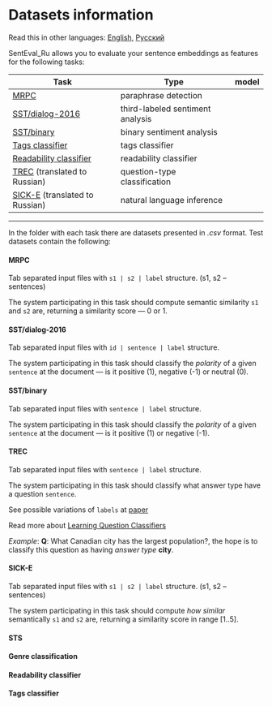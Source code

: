 # Datasets information

Read this in other languages: [English](README.md), [Русский](README.ru.md)

SentEval_Ru allows you to evaluate your sentence embeddings as features for the following tasks:

| Task     	| Type                         	| model |
|----------	|------------------------------	|-----------|
| [MRPC](https://github.com/Koziev/NLP_Datasets/tree/master/ParaphraseDetection/Data) | paraphrase detection | |
| [SST/dialog-2016](http://www.dialog-21.ru/evaluation/2016/sentiment/) |third-labeled sentiment analysis  	||
| [SST/binary](http://study.mokoron.com/) |binary sentiment analysis  	||
|[Tags classifier](https://tatianashavrina.github.io/taiga_site/downloads)| tags classifier ||
|[Readability classifier](https://tatianashavrina.github.io/taiga_site/downloads)| readability classifier ||
| [TREC](http://cogcomp.cs.illinois.edu/Data/QA/QC/) (translated to Russian) | question-type classification ||
| [SICK-E](http://clic.cimec.unitn.it/composes/sick.html) (translated to Russian) | natural language inference ||
---
In the folder with each task there are datasets presented in *.csv* format. Test datasets contain the following:

#### MRPC
Tab separated input files with `s1 | s2 | label` structure. (s1, s2 – sentences)

The system participating in this task should compute semantic similarity `s1` and `s2` are, returning a similarity score — 0 or 1.

#### SST/dialog-2016 
Tab separated input files with `id | sentence | label` structure. 

The system participating in this task should classify the *polarity* of a given `sentence` at the document — is it positive (1), negative (-1) or neutral (0).

#### SST/binary 
Tab separated input files with `sentence | label` structure.

The system participating in this task should classify the *polarity* of a given `sentence` at the document — is it positive (1) or negative (-1).

#### TREC
Tab separated input files with `sentence | label` structure.

The system participating in this task should classify what answer type have a question `sentence`.

See possible variations of `labels` at [paper](http://cogcomp.org/Data/QA/QC/definition.html)

Read more about [Learning Question Classifiers](http://aclweb.org/anthology/C02-1150)

*Example*: **Q**: What Canadian city has the largest population?, the hope is to classify this question as having
*answer type* **city**.

#### SICK-E
Tab separated input files with `s1 | s2 | label` structure. (s1, s2 – sentences)

The system participating in this task should compute *how similar* semantically `s1` and `s2` are, returning a similarity score in range [1..5].

#### STS

#### Genre classification

#### Readability classifier

#### Tags classifier